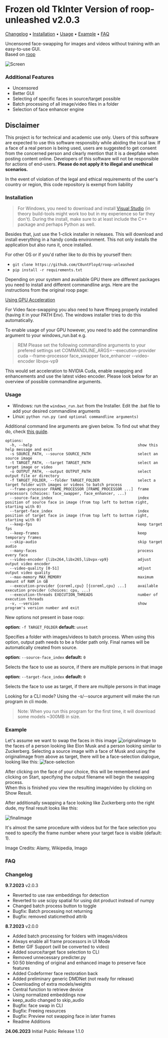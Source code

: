 # Frozen old TkInter Version of roop-unleashed v2.0.3

[Changelog](#changelog) • [Installation](#installation) • [Usage](#usage) • [Example](#example) • [FAQ](#faq)


Uncensored face-swapping for images and videos without training with an easy-to-use GUI.  
Based on [roop](https://github.com/s0md3v/roop)

![Screen](docs/screenshot.png)


### Additional Features

- Uncensored
- Better GUI
- Selecting of specific faces in source/target possible
- Batch processing of all image/video files in a folder
- Selection of face enhancer engine


## Disclaimer

This project is for technical and academic use only.
Users of this software are expected to use this software responsibly while abiding the local law. If a face of a real person is being used, users are suggested to get consent from the concerned person and clearly mention that it is a deepfake when posting content online. Developers of this software will not be responsible for actions of end-users.
 **Please do not apply it to illegal and unethical scenarios.**

In the event of violation of the legal and ethical requirements of the user's country or region, this code repository is exempt from liability

### Installation

> For Windows, you need to download and install [Visual Studio](https://visualstudio.microsoft.com/de/downloads/) (in theory build-tools might work too but in my experience so far they don't). During the install, make sure to at least include the C++ package and perhaps Python as well.

Besides that, just use the 1-click installer in releases. This will download and install everything
in a handy conda environment. This not only installs the application but also runs it, once installed.


For other OS or if you'd rather like to do this by yourself then:

- `git clone https://github.com/C0untFloyd/roop-unleashed`
- `pip install -r requirements.txt`

Depending on your system and available GPU there are different packages you need to install and different commandline args. Here are the instructions from the original roop page:

[Using GPU Acceleration](https://github.com/s0md3v/roop/wiki/2.-Acceleration)

For Video face-swapping you also need to have ffmpeg properly installed (having it in your PATH Env). The windows installer tries to do this automatically.  


To enable usage of your GPU however, you need to add the commandline argument to your windows_run.bat e.g.

> REM Please set the following commandline arguments to your prefered settings
set COMMANDLINE_ARGS=--execution-provider cuda --frame-processor face_swapper face_enhancer --video-encoder libvpx-vp9

This would set acceleration to NVIDIA Cuda, enable swapping and enhancements and use the latest video encoder. Please look below for an overview of possible commandline arguments.



### Usage

- Windows: run the `windows_run.bat` from the Installer. Edit the .bat file to add your desired commandline arguments 
- Linux: `python run.py (and optional commandline arguments)`

Additional command line arguments are given below. To find out what they do, check [this guide](https://github.com/s0md3v/roop/wiki/Advanced-Options).

```
options:
  -h, --help                                               show this help message and exit
  -s SOURCE_PATH, --source SOURCE_PATH                     select an source image
  -t TARGET_PATH, --target TARGET_PATH                     select an target image or video
  -o OUTPUT_PATH, --output OUTPUT_PATH                     select output file or directory
  -f TARGET_FOLDER, --folder TARGET_FOLDER                 select a target folder with images or videos to batch process 
  --frame-processor FRAME_PROCESSOR [FRAME_PROCESSOR ...]  frame processors (choices: face_swapper, face_enhancer, ...)
  --source-face_index                                      index position of source face in image (from top left to bottom right, starting with 0)
  --target-face_index                                      index position of target face in image (from top left to bottom right, starting with 0)
  --keep-fps                                               keep target fps
  --keep-frames                                            keep temporary frames
  --skip-audio                                             skip target audio
  --many-faces                                             process every face
  --video-encoder {libx264,libx265,libvpx-vp9}             adjust output video encoder
  --video-quality [0-51]                                   adjust output video quality
  --max-memory MAX_MEMORY                                  maximum amount of RAM in GB
  --execution-provider {coreml,cpu} [{coreml,cpu} ...]     available execution provider (choices: cpu, ...)
  --execution-threads EXECUTION_THREADS                    number of execution threads
  -v, --version                                            show program's version number and exit
```

New options not present in base roop:

**option:** `-f TARGET_FOLDER`
**default:** `unset`

Specifies a folder with images/videos to batch process. When using this option, output path needs to be a folder path only. Final names will be automatically created from source. 

**option:** `--source-face_index`
**default:** `0`

Selects the face to use as source, if there are multiple persons in that image

**option:** `--target-face_index`
**default:** `0`

Selects the face to use as target, if there are multiple persons in that image


Looking for a CLI mode? Using the -s/--source argument will make the run program in cli mode.

> Note: When you run this program for the first time, it will download some models ~300MB in size.


### Example

Let's assume we want to swap the faces in this image
![originalimage](docs/kickboxing.jpg)
to the faces of a person looking like Elon Musk and a person looking similar to Zuckerberg.
Selecting a source image with a face of Musk and using the originalimage from above as target, there will be a face-selection dialogue, looking like this:
![face-selection](docs/faceselection.png)

After clicking on the face of your choice, this will be remembered and clicking on Start, specifying the output filename will begin the swapping process.  
When this is finished you view the resulting image/video by clicking on Show Result.

After additionally swapping a face looking like Zuckerberg onto the right dude, my final result looks like this:

![finalimage](docs/finaloutput.png)

It's almost the same procedure with videos but for the face selection you need to specify the frame number where your target face is visible (default: 1).


Image Credits: Alamy, Wikipedia, Imago

### FAQ

### Changelog

**9.7.2023** v2.0.3

- Reverted to use raw embeddings for detection
- Reverted to use scipy spatial for using dot product instead of numpy
- Changed batch process button to toggle
- Bugfix: Batch processing not returning
- Bugfix: removed staticmethod attrib


**8.7.2023** v2.0.0

- Added batch processing for folders with images/videos
- Always enable all frame processors in UI Mode
- Better GIF Support (will be converted to video)
- Added source/target face selection to CLI
- Removed unnecessary predicter.py
- 50:50 blending of original and enhanced image to preserve face features 
- Added Codeformer face restoration back
- Added preliminary generic DMDNet (not ready for release)
- Downloading of extra models/weights
- Central function to retrieve device
- Using normalized embeddings now
- keep_audio changed to skip_audio
- Bugfix: face swap in CLI
- Bugfix: Freeing resources
- Bugfix: Preview not swapping face in later frames
- Readme Additions


**24.06.2023** Initial Public Release 1.1.0


